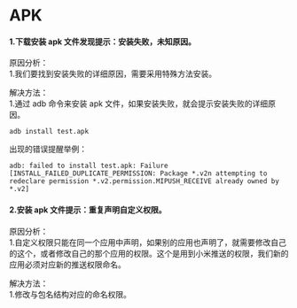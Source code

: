 # APK

#### 1.下载安装 apk 文件发现提示：安装失败，未知原因。

原因分析：  
1.我们要找到安装失败的详细原因，需要采用特殊方法安装。  

解决方法：  
1.通过 adb 命令来安装 apk 文件，如果安装失败，就会提示安装失败的详细原因。

```
adb install test.apk
```

出现的错误提醒举例：  
```
adb: failed to install test.apk: Failure [INSTALL_FAILED_DUPLICATE_PERMISSION: Package *.v2n attempting to redeclare permission *.v2.permission.MIPUSH_RECEIVE already owned by *.v2]
```

#### 2.安装 apk 文件提示：重复声明自定义权限。

原因分析：  
1.自定义权限只能在同一个应用中声明，如果别的应用也声明了，就需要修改自己的这个，或者修改自己的那个应用的权限。这个是用到小米推送的权限，我们新的应用必须对应新的推送权限命名。

解决方法：  
1.修改与包名结构对应的命名权限。

